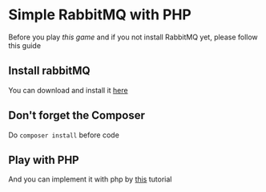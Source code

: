 # Simple RabbitMQ with PHP
Before you play _this game_ and if you not install RabbitMQ yet, please follow this guide

## Install rabbitMQ
You can download and install it [here](https://www.rabbitmq.com/download.html)

## Don't forget the Composer
Do ``` composer install ``` before code

## Play with PHP
And you can implement it with php by [this](https://www.rabbitmq.com/tutorials/tutorial-one-php.html) tutorial